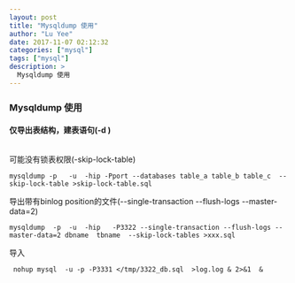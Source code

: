 ```yaml
---
layout: post
title: "Mysqldump 使用"
author: "Lu Yee"
date: 2017-11-07 02:12:32
categories: ["mysql"]
tags: ["mysql"]
description: >
  Mysqldump 使用
---
```


### Mysqldump 使用

####  仅导出表结构，建表语句(-d )

```

```

可能没有锁表权限(-skip-lock-table)

```
mysqldump -p   -u  -hip -Pport --databases table_a table_b table_c  --skip-lock-table >skip-lock-table.sql 
```

导出带有binlog position的文件(--single-transaction --flush-logs --master-data=2)

```
mysqldump  -p  -u  -hip   -P3322 --single-transaction --flush-logs --master-data=2 dbname  tbname  --skip-lock-tables >xxx.sql
```


导入

```
 nohup mysql  -u -p -P3331 </tmp/3322_db.sql  >log.log & 2>&1  &
```

